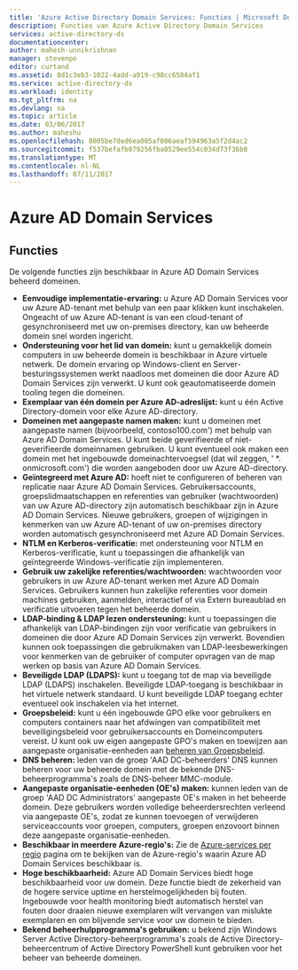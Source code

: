 ```yaml
---
title: 'Azure Active Directory Domain Services: Functies | Microsoft Docs'
description: Functies van Azure Active Directory Domain Services
services: active-directory-ds
documentationcenter: 
author: mahesh-unnikrishnan
manager: stevenpo
editor: curtand
ms.assetid: 8d1c3eb3-1022-4add-a919-c98cc6584af1
ms.service: active-directory-ds
ms.workload: identity
ms.tgt_pltfrm: na
ms.devlang: na
ms.topic: article
ms.date: 03/06/2017
ms.author: maheshu
ms.openlocfilehash: 8005be7ded6ea005af086aeaf594963a5f2d4ac2
ms.sourcegitcommit: f537befafb079256fba0529ee554c034d73f36b0
ms.translationtype: MT
ms.contentlocale: nl-NL
ms.lasthandoff: 07/11/2017
---
```

# <a name="azure-ad-domain-services"></a>Azure AD Domain Services
## <a name="features"></a>Functies
De volgende functies zijn beschikbaar in Azure AD Domain Services beheerd domeinen.

* **Eenvoudige implementatie-ervaring:** u Azure AD Domain Services voor uw Azure AD-tenant met behulp van een paar klikken kunt inschakelen. Ongeacht of uw Azure AD-tenant is van een cloud-tenant of gesynchroniseerd met uw on-premises directory, kan uw beheerde domein snel worden ingericht.
* **Ondersteuning voor het lid van domein:** kunt u gemakkelijk domein computers in uw beheerde domein is beschikbaar in Azure virtuele netwerk. De domein ervaring op Windows-client en Server-besturingssystemen werkt naadloos met domeinen die door Azure AD Domain Services zijn verwerkt. U kunt ook geautomatiseerde domein tooling tegen die domeinen.
* **Exemplaar van één domein per Azure AD-adreslijst:** kunt u één Active Directory-domein voor elke Azure AD-directory.
* **Domeinen met aangepaste namen maken:** kunt u domeinen met aangepaste namen (bijvoorbeeld, contoso100.com') met behulp van Azure AD Domain Services. U kunt beide geverifieerde of niet-geverifieerde domeinnamen gebruiken. U kunt eventueel ook maken een domein met het ingebouwde domeinachtervoegsel (dat wil zeggen, ' *. onmicrosoft.com') die worden aangeboden door uw Azure AD-directory.
* **Geïntegreerd met Azure AD:** hoeft niet te configureren of beheren van replicatie naar Azure AD Domain Services. Gebruikersaccounts, groepslidmaatschappen en referenties van gebruiker (wachtwoorden) van uw Azure AD-directory zijn automatisch beschikbaar zijn in Azure AD Domain Services. Nieuwe gebruikers, groepen of wijzigingen in kenmerken van uw Azure AD-tenant of uw on-premises directory worden automatisch gesynchroniseerd met Azure AD Domain Services.
* **NTLM en Kerberos-verificatie:** met ondersteuning voor NTLM en Kerberos-verificatie, kunt u toepassingen die afhankelijk van geïntegreerde Windows-verificatie zijn implementeren.
* **Gebruik uw zakelijke referenties/wachtwoorden:** wachtwoorden voor gebruikers in uw Azure AD-tenant werken met Azure AD Domain Services. Gebruikers kunnen hun zakelijke referenties voor domein machines gebruiken, aanmelden, interactief of via Extern bureaublad en verificatie uitvoeren tegen het beheerde domein.
* **LDAP-binding & LDAP lezen ondersteuning:** kunt u toepassingen die afhankelijk van LDAP-bindingen zijn voor verificatie van gebruikers in domeinen die door Azure AD Domain Services zijn verwerkt. Bovendien kunnen ook toepassingen die gebruikmaken van LDAP-leesbewerkingen voor kenmerken van de gebruiker of computer opvragen van de map werken op basis van Azure AD Domain Services.
* **Beveiligde LDAP (LDAPS):** kunt u toegang tot de map via beveiligde LDAP (LDAPS) inschakelen. Beveiligde LDAP-toegang is beschikbaar in het virtuele netwerk standaard. U kunt beveiligde LDAP toegang echter eventueel ook inschakelen via het internet.
* **Groepsbeleid:** kunt u één ingebouwde GPO elke voor gebruikers en computers containers naar het afdwingen van compatibiliteit met beveiligingsbeleid voor gebruikersaccounts en Domeincomputers vereist. U kunt ook uw eigen aangepaste GPO's maken en toewijzen aan aangepaste organisatie-eenheden aan [beheren van Groepsbeleid](active-directory-ds-admin-guide-administer-group-policy.md).
* **DNS beheren:** leden van de groep 'AAD DC-beheerders' DNS kunnen beheren voor uw beheerde domein met de bekende DNS-beheerprogramma's zoals de DNS-beheer MMC-module.
* **Aangepaste organisatie-eenheden (OE's) maken:** kunnen leden van de groep 'AAD DC Administrators' aangepaste OE's maken in het beheerde domein. Deze gebruikers worden volledige beheerdersrechten verleend via aangepaste OE's, zodat ze kunnen toevoegen of verwijderen serviceaccounts voor groepen, computers, groepen enzovoort binnen deze aangepaste organisatie-eenheden.
* **Beschikbaar in meerdere Azure-regio's:** Zie de [Azure-services per regio](https://azure.microsoft.com/regions/#services/) pagina om te bekijken van de Azure-regio's waarin Azure AD Domain Services beschikbaar is.
* **Hoge beschikbaarheid:** Azure AD Domain Services biedt hoge beschikbaarheid voor uw domein. Deze functie biedt de zekerheid van de hogere service uptime en herstelmogelijkheden bij fouten. Ingebouwde voor health monitoring biedt automatisch herstel van fouten door draaien nieuwe exemplaren wilt vervangen van mislukte exemplaren en om blijvende service voor uw domein te bieden.
* **Bekend beheerhulpprogramma's gebruiken:** u bekend zijn Windows Server Active Directory-beheerprogramma's zoals de Active Directory-beheercentrum of Active Directory PowerShell kunt gebruiken voor het beheer van beheerde domeinen.
